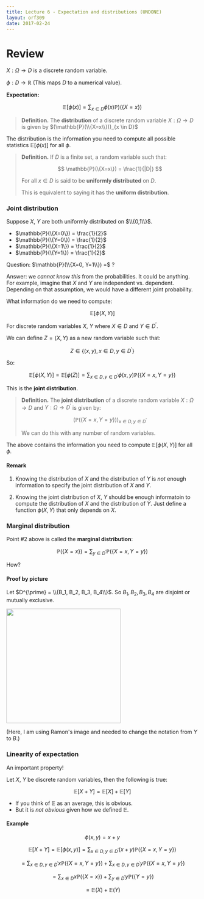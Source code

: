 ```yaml
---
title: Lecture 6 - Expectation and distributions (UNDONE)
layout: orf309
date: 2017-02-24
---
```


# Review

$X: \Omega \rightarrow D$ is a discrete random variable.

$\phi: D \rightarrow \mathbb{R}$ (This maps $D$ to a numerical value).

**Expectation:**

$$
\mathbb{E}[\phi(x)] = \sum_{x \in D} \phi(x) \mathbb{P})(\{X=x\})
$$

> **Definition.** The **distribution** of a discrete random variable $X: \Omega \rightarrow D$ is given by $(\mathbb{P}(\\{X=x\\}))_{x \in D}$

The distribution is the information you need to compute all possible statistics $\mathbb{E}[\phi(x)]$ for all $\phi$.

> **Definition.** If $D$ is a finite set, a random variable such that:
>
> $$
> \mathbb{P}(\{X=x\}) = \frac{1}{|D|}
> $$
>
> For all $x \in D$ is said to be **uniformly distributed** on $D$.
>
> This is equivalent to saying it has the **uniform distribution**.

### Joint distribution

Suppose $X$, $Y$ are both uniformly distributed on $\\{0,1\\}$.

- $\mathbb{P}(\{X=0\}) = \frac{1}{2}$
- $\mathbb{P}(\{Y=0\}) = \frac{1}{2}$
- $\mathbb{P}(\{X=1\}) = \frac{1}{2}$
- $\mathbb{P}(\{Y=1\}) = \frac{1}{2}$

Question: $\mathbb{P}(\\{X=0, Y=1\\}) =$ ?

Answer: we _cannot know this_ from the probabilities. It could be anything. For example, imagine that $X$ and $Y$ are independent vs. dependent. Depending on that assumption, we would have a different joint probability.

What information do we need to compute:

$$
\mathbb{E}[\phi(X,Y)]
$$

For discrete random variables $X$, $Y$ where $X \in D$ and $Y \in D^{\prime}$.

We can define $Z = (X,Y)$ as a new random variable such that:

$$
Z \in \{(x,y), x \in D, y \in D^{\prime}\}
$$

So:

$$
\mathbb{E}[\phi(X, Y)]
= \mathbb{E}[\phi(Z)]
= \sum_{x \in D, y \in D^{\prime}} \phi(x, y) \mathbb{P}(\{X=x, Y=y\})
$$

This is the **joint distribution**.

> **Definition.** The **joint distribution** of a discrete random variable $X: \Omega \rightarrow D$ and $Y: \Omega \rightarrow D^{\prime}$ is given by:
>
> $$
> (\mathbb{P}(\{X=x, Y=y\}))_{x \in D, y \in D^{\prime}}
> $$
>
> We can do this with any number of random variables.

The above contains the information you need to compute $\mathbb{E}[\phi(X,Y)]$ for all $\phi$.

#### Remark

1. Knowing the distribution of $X$ and the distribution of $Y$ is _not_ enough information to specify the joint distribution of $X$ and $Y$.

2. Knowing the joint distribution of $X$, $Y$ should be enough informatoin to compute the distribution of $X$ and the distribution of $Y$. Just define a function $\phi(X,Y)$ that only depends on $X$.



### Marginal distribution

Point #2 above is called the **marginal distribution**:

$$
\mathbb{P}(\{X=x\}) = \sum_{y \in D^{\prime}} \mathbb{P}(\{X=x, Y=y\})
$$

How?

#### Proof by picture

Let $D^{\prime} = \\{B_1, B_2, B_3, B_4\\}$. So $B_1, B_2, B_3, B_4$ are disjoint or mutually exclusive.

<img src="{{ site.url }}/images/orf309/marginalization.png" style="width: 300px;"/>

(Here, I am using Ramon's image and needed to change the notation from $Y$ to $B$.)

### Linearity of expectation

An important property!

Let $X$, $Y$ be discrete random variables, then the following is true:

$$
\mathbb{E}[X + Y] = \mathbb{E}[X] + \mathbb{E}[Y]
$$

- If you think of $\mathbb{E}$ as an average, this is obvious.
- But it is _not obvious_ given how we defined $\mathbb{E}$.

#### Example

$$
\phi(x,y) = x+y
$$

$$
\mathbb{E}[X + Y] 
= \mathbb{E}[\phi(x, y)]
= \sum_{x \in D, y \in D^{\prime}} (x+y) \mathbb{P}(\{X=x, Y=y\})
$$

$$
= \sum_{x \in D, y \in D^{\prime}} x \mathbb{P}(\{X=x, Y=y\}) + \sum_{x \in D, y \in D^{\prime}} y \mathbb{P}(\{X=x, Y=y\})
$$

$$
= \sum_{x \in D} x \mathbb{P}(\{X=x\}) + \sum_{y \in D^{\prime}} y \mathbb{P}(\{Y=y\})
$$

$$
= \mathbb{E}(X) + \mathbb{E}(Y)
$$